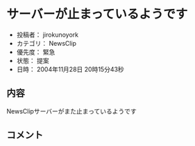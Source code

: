 # サーバーが止まっているようです
* 投稿者： jirokunoyork
* カテゴリ： NewsClip
* 優先度： 緊急
* 状態： 提案
* 日時： 2004年11月28日 20時15分43秒

## 内容
NewsClipサーバーがまた止まっているようです
## コメント
<!--  -->

